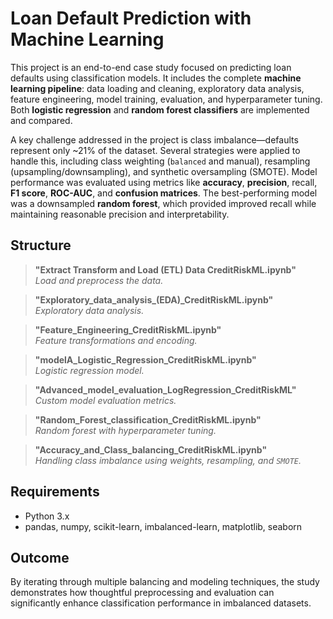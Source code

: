 # Loan Default Prediction with Machine Learning

This project is an end-to-end case study focused on predicting loan defaults using classification models. It includes the complete **machine learning pipeline**: data loading and cleaning, exploratory data analysis, feature engineering, model training, evaluation, and hyperparameter tuning. Both **logistic regression** and **random forest classifiers** are implemented and compared.

A key challenge addressed in the project is class imbalance—defaults represent only ~21% of the dataset. Several strategies were applied to handle this, including class weighting (`balanced` and manual), resampling (upsampling/downsampling), and synthetic oversampling (SMOTE). Model performance was evaluated using metrics like **accuracy**, **precision**, recall, **F1 score**, **ROC-AUC**, and **confusion matrices**. The best-performing model was a downsampled **random forest**, which provided improved recall while maintaining reasonable precision and interpretability.

## Structure

> **"Extract Transform and Load (ETL) Data CreditRiskML.ipynb"**  
> *Load and preprocess the data.*

> **"Exploratory_data_analysis_(EDA)_CreditRiskML.ipynb"**  
> *Exploratory data analysis.*

> **"Feature_Engineering_CreditRiskML.ipynb"**  
> *Feature transformations and encoding.*

> **"modelA_Logistic_Regression_CreditRiskML.ipynb"**  
> *Logistic regression model.*

> **"Advanced_model_evaluation_LogRegression_CreditRiskML"**  
> *Custom model evaluation metrics.*

> **"Random_Forest_classification_CreditRiskML.ipynb"**  
> *Random forest with hyperparameter tuning.*

> **"Accuracy_and_Class_balancing_CreditRiskML.ipynb"**  
> *Handling class imbalance using weights, resampling, and `SMOTE`.*




## Requirements
- Python 3.x
- pandas, numpy, scikit-learn, imbalanced-learn, matplotlib, seaborn

## Outcome
By iterating through multiple balancing and modeling techniques, the study demonstrates how thoughtful preprocessing and evaluation can significantly enhance classification performance in imbalanced datasets.
